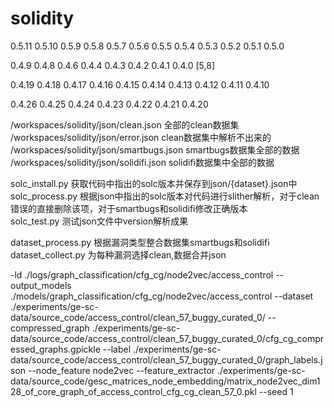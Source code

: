 # solidity


0.5.11 0.5.10 0.5.9 0.5.8 0.5.7 0.5.6 0.5.5 0.5.4 0.5.3 0.5.2 0.5.1 0.5.0

0.4.9 0.4.8 0.4.6 0.4.4 0.4.3 0.4.2 0.4.1 0.4.0 [5,8]

0.4.19 0.4.18 0.4.17 0.4.16 0.4.15 0.4.14 0.4.13 0.4.12 0.4.11 0.4.10

0.4.26 0.4.25 0.4.24 0.4.23 0.4.22 0.4.21 0.4.20

/workspaces/solidity/json/clean.json 全部的clean数据集  
/workspaces/solidity/json/error.json clean数据集中解析不出来的  
/workspaces/solidity/json/smartbugs.json smartbugs数据集全部的数据  
/workspaces/solidity/json/solidifi.json solidifi数据集中全部的数据  


solc_install.py 获取代码中指出的solc版本并保存到json/{dataset}.json中  
solc_process.py 根据json中指出的solc版本对代码进行slither解析，对于clean错误的直接删除该项，对于smartbugs和solidifi修改正确版本  
solc_test.py 测试json文件中version解析成果  

dataset_process.py 根据漏洞类型整合数据集smartbugs和solidifi  
dataset_collect.py 为每种漏洞选择clean,数据合并json  

-ld ./logs/graph_classification/cfg_cg/node2vec/access_control 
--output_models ./models/graph_classification/cfg_cg/node2vec/access_control 
--dataset ./experiments/ge-sc-data/source_code/access_control/clean_57_buggy_curated_0/ 
--compressed_graph ./experiments/ge-sc-data/source_code/access_control/clean_57_buggy_curated_0/cfg_cg_compressed_graphs.gpickle 
--label ./experiments/ge-sc-data/source_code/access_control/clean_57_buggy_curated_0/graph_labels.json --node_feature node2vec 
--feature_extractor ./experiments/ge-sc-data/source_code/gesc_matrices_node_embedding/matrix_node2vec_dim128_of_core_graph_of_access_control_cfg_cg_clean_57_0.pkl 
--seed 1














